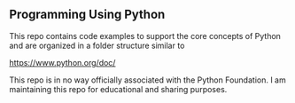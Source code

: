 Programming Using Python
-------------------------

This repo contains code examples to support the core concepts of Python and are organized in a folder structure similar to

https://www.python.org/doc/

This repo is in no way officially associated with the Python Foundation. I am maintaining this repo for educational and sharing purposes.
